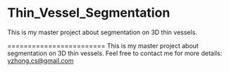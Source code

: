 Thin_Vessel_Segmentation
========================
This is my master project about segmentation on 3D thin vessels. 

========================
This is my master project about segmentation on 3D thin vessels. 
Feel free to contact me for more details: yzhong.cs@gmail.com
